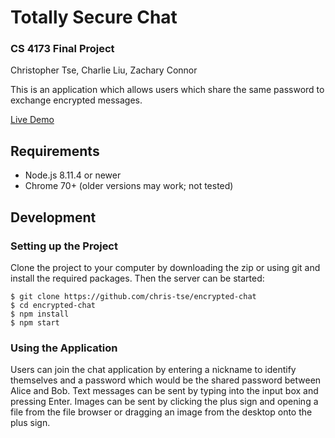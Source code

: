 # Totally Secure Chat

### CS 4173 Final Project
Christopher Tse, Charlie Liu, Zachary Connor

This is an application which allows users which share the same password to exchange encrypted messages. 

[Live Demo](https://cs4173chat.herokuapp.com)

## Requirements
* Node.js 8.11.4 or newer
* Chrome 70+ (older versions may work; not tested)

## Development

### Setting up the Project

Clone the project to your computer by downloading the zip or using git and install the required packages. Then the server can be started:  
```
$ git clone https://github.com/chris-tse/encrypted-chat
$ cd encrypted-chat
$ npm install
$ npm start
```

### Using the Application

Users can join the chat application by entering a nickname to identify themselves and a password which would be the shared password between Alice and Bob. Text messages can be sent by typing into the input box and pressing Enter. Images can be sent by clicking the plus sign and opening a file from the file browser or dragging an image from the desktop onto the plus sign. 